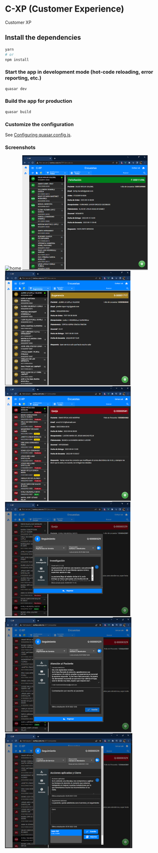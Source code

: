 # C-XP (Customer Experience)

Customer XP

## Install the dependencies
```bash
yarn
# or
npm install
```

### Start the app in development mode (hot-code reloading, error reporting, etc.)
```bash
quasar dev
```


### Build the app for production
```bash
quasar build
```

### Customize the configuration
See [Configuring quasar.config.js](https://v2.quasar.dev/quasar-cli-webpack/quasar-config-js).

### Screenshots
![home](https://user-images.githubusercontent.com/76175610/189551689-881fb433-e678-4dbc-b03d-ced01499db85.PNG)
![Congratulations](/images/congrats.PNG)
![Suggestions](/images/suggestions.PNG)
![Complaints](/images/complaints.PNG)
![complain_follow](/images/complain_follow.PNG)
![Complain attention](/images/complain_att.PNG)
![complain_actions](/images/complain_actions.PNG)
